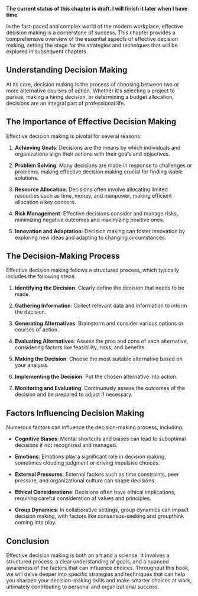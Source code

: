 **The current status of this chapter is draft. I will finish it later when I have time**

In the fast-paced and complex world of the modern workplace, effective decision making is a cornerstone of success. This chapter provides a comprehensive overview of the essential aspects of effective decision making, setting the stage for the strategies and techniques that will be explored in subsequent chapters.

**Understanding Decision Making**
---------------------------------

At its core, decision making is the process of choosing between two or more alternative courses of action. Whether it's selecting a project to pursue, making a hiring decision, or determining a budget allocation, decisions are an integral part of professional life.

**The Importance of Effective Decision Making**
-----------------------------------------------

Effective decision making is pivotal for several reasons:

1. **Achieving Goals**: Decisions are the means by which individuals and organizations align their actions with their goals and objectives.

2. **Problem Solving**: Many decisions are made in response to challenges or problems, making effective decision making crucial for finding viable solutions.

3. **Resource Allocation**: Decisions often involve allocating limited resources such as time, money, and manpower, making efficient allocation a key concern.

4. **Risk Management**: Effective decisions consider and manage risks, minimizing negative outcomes and maximizing positive ones.

5. **Innovation and Adaptation**: Decision making can foster innovation by exploring new ideas and adapting to changing circumstances.

**The Decision-Making Process**
-------------------------------

Effective decision making follows a structured process, which typically includes the following steps:

1. **Identifying the Decision**: Clearly define the decision that needs to be made.

2. **Gathering Information**: Collect relevant data and information to inform the decision.

3. **Generating Alternatives**: Brainstorm and consider various options or courses of action.

4. **Evaluating Alternatives**: Assess the pros and cons of each alternative, considering factors like feasibility, risks, and benefits.

5. **Making the Decision**: Choose the most suitable alternative based on your analysis.

6. **Implementing the Decision**: Put the chosen alternative into action.

7. **Monitoring and Evaluating**: Continuously assess the outcomes of the decision and be prepared to adjust if necessary.

**Factors Influencing Decision Making**
---------------------------------------

Numerous factors can influence the decision-making process, including:

* **Cognitive Biases**: Mental shortcuts and biases can lead to suboptimal decisions if not recognized and managed.

* **Emotions**: Emotions play a significant role in decision making, sometimes clouding judgment or driving impulsive choices.

* **External Pressures**: External factors such as time constraints, peer pressure, and organizational culture can shape decisions.

* **Ethical Considerations**: Decisions often have ethical implications, requiring careful consideration of values and principles.

* **Group Dynamics**: In collaborative settings, group dynamics can impact decision making, with factors like consensus-seeking and groupthink coming into play.

**Conclusion**
--------------

Effective decision making is both an art and a science. It involves a structured process, a clear understanding of goals, and a nuanced awareness of the factors that can influence choices. Throughout this book, we will delve deeper into specific strategies and techniques that can help you sharpen your decision-making skills and make smarter choices at work, ultimately contributing to personal and organizational success.
